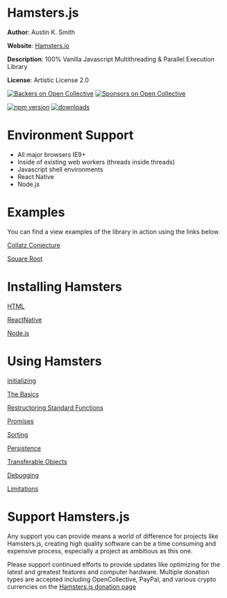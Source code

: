 # Hamsters.js

**Author**: Austin K. Smith

**Website**: [Hamsters.io](http://www.hamsters.io)

**Description**: 100% Vanilla Javascript Multithreading & Parallel Execution Library

**License**: Artistic License 2.0

[![Backers on Open Collective](https://opencollective.com/hamstersjs/backers/badge.svg)](#backers) [![Sponsors on Open Collective](https://opencollective.com/hamstersjs/sponsors/badge.svg)](#sponsors)

[![npm version](https://img.shields.io/npm/v/hamsters.js.svg?style=flat-square)](https://www.npmjs.com/package/hamsters.js)
[![downloads](https://img.shields.io/npm/dm/hamsters.js.svg?style=flat-square)](https://www.npmjs.com/package/hamsters.js)

# Environment Support

* All major browsers IE9+
* Inside of existing web workers (threads inside threads)
* Javascript shell environments
* React Native
* Node.js

# Examples

You can find a view examples of the library in action using the links below.

[Collatz Conjecture](https://www.hamsters.io/examples/collatz-conjecture)

[Square Root](https://www.hamsters.io/examples/square-root)


# Installing Hamsters

[HTML](https://www.hamsters.io/wiki/html)

[ReactNative](https://www.hamsters.io/wiki/react-native)

[Node.js](https://www.hamsters.io/wiki/node)


# Using Hamsters

[Initializing](https://www.hamsters.io/wiki/initializing)

[The Basics](https://www.hamsters.io/wiki/basics)

[Restructoring Standard Functions](https://www.hamsters.io/wiki/restructuring)

[Promises](https://www.hamsters.io/wiki/promises)

[Sorting](https://www.hamsters.io/wiki/sorting)

[Persistence](https://www.hamsters.io/wiki/persistence)

[Transferable  Objects](https://www.hamsters.io/wiki/transferables)

[Debugging](https://www.hamsters.io/wiki/debugging)

[Limitations](https://www.hamsters.io/wiki/limitations)


# Support Hamsters.js

Any support you can provide means a world of difference for projects like Hamsters.js, creating high quality software can be a time consuming and expensive process, especially a project as ambitious as this one.

Please support continued efforts to provide updates like optimizing for the latest and greatest features and computer hardware. Multiple donation types are accepted including OpenCollective, PayPal, and various crypto currencies on the [Hamsters.js donation page](https://www.hamsters.io/donate)